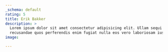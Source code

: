 ```yaml
---
_schema: default
rating: 5
title: Erik Bakker
description: >
  Lorem ipsum dolor sit amet consectetur adipisicing elit. Ullam sequi
  recusandae quos perferendis enim fugiat nulla eos vero laboriosam iusto! Porro quidem quos, voluptates, quas, quae.
image:

---
```

